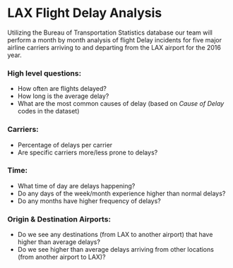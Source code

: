 # LAX Flight Delay Analysis

Utilizing the Bureau of Transportation Statistics database our team will perform a month by month analysis of flight Delay incidents for five major airline carriers arriving to and departing from the LAX airport for the 2016 year.

### High level questions:
* How often are flights delayed?
* How long is the average delay?
* What are the most common causes of delay (based on _Cause of Delay_ codes in the dataset)

### Carriers:
* Percentage of delays per carrier
* Are specific carriers more/less prone to delays?

### Time:
* What time of day are delays happening?
* Do any days of the week/month experience higher than normal delays?
* Do any months have higher frequency of delays?

### Origin & Destination Airports:
* Do we see any destinations (from LAX to another airport) that have higher than average delays?
* Do we see higher than average delays arriving from other locations (from another airport to LAX)?
